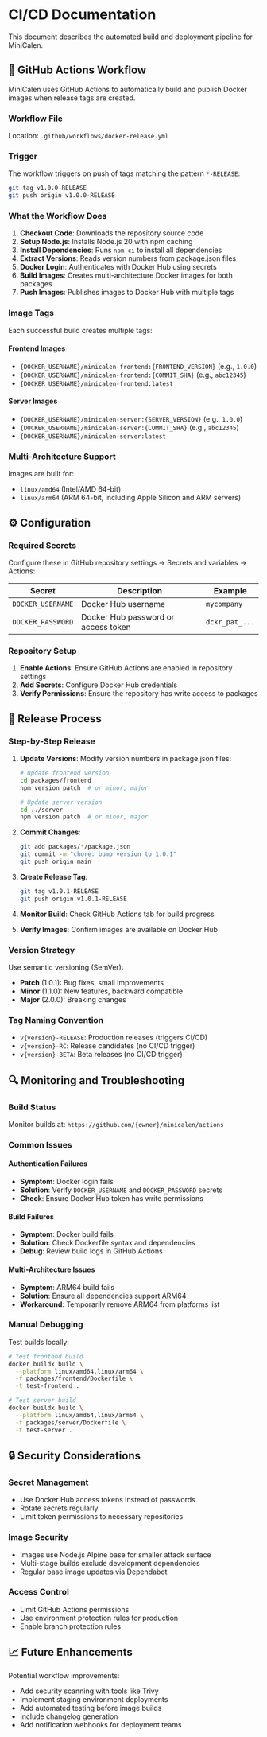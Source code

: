 # CI/CD Documentation

This document describes the automated build and deployment pipeline for MiniCalen.

## 🔄 GitHub Actions Workflow

MiniCalen uses GitHub Actions to automatically build and publish Docker images when release tags are created.

### Workflow File

Location: `.github/workflows/docker-release.yml`

### Trigger

The workflow triggers on push of tags matching the pattern `*-RELEASE`:

```bash
git tag v1.0.0-RELEASE
git push origin v1.0.0-RELEASE
```

### What the Workflow Does

1. **Checkout Code**: Downloads the repository source code
2. **Setup Node.js**: Installs Node.js 20 with npm caching
3. **Install Dependencies**: Runs `npm ci` to install all dependencies
4. **Extract Versions**: Reads version numbers from package.json files
5. **Docker Login**: Authenticates with Docker Hub using secrets
6. **Build Images**: Creates multi-architecture Docker images for both packages
7. **Push Images**: Publishes images to Docker Hub with multiple tags

### Image Tags

Each successful build creates multiple tags:

#### Frontend Images
- `{DOCKER_USERNAME}/minicalen-frontend:{FRONTEND_VERSION}` (e.g., `1.0.0`)
- `{DOCKER_USERNAME}/minicalen-frontend:{COMMIT_SHA}` (e.g., `abc12345`)
- `{DOCKER_USERNAME}/minicalen-frontend:latest`

#### Server Images
- `{DOCKER_USERNAME}/minicalen-server:{SERVER_VERSION}` (e.g., `1.0.0`)
- `{DOCKER_USERNAME}/minicalen-server:{COMMIT_SHA}` (e.g., `abc12345`)
- `{DOCKER_USERNAME}/minicalen-server:latest`

### Multi-Architecture Support

Images are built for:
- `linux/amd64` (Intel/AMD 64-bit)
- `linux/arm64` (ARM 64-bit, including Apple Silicon and ARM servers)

## ⚙️ Configuration

### Required Secrets

Configure these in GitHub repository settings → Secrets and variables → Actions:

| Secret | Description | Example |
|--------|-------------|---------|
| `DOCKER_USERNAME` | Docker Hub username | `mycompany` |
| `DOCKER_PASSWORD` | Docker Hub password or access token | `dckr_pat_...` |

### Repository Setup

1. **Enable Actions**: Ensure GitHub Actions are enabled in repository settings
2. **Add Secrets**: Configure Docker Hub credentials
3. **Verify Permissions**: Ensure the repository has write access to packages

## 🚀 Release Process

### Step-by-Step Release

1. **Update Versions**: Modify version numbers in package.json files:
   ```bash
   # Update frontend version
   cd packages/frontend
   npm version patch  # or minor, major
   
   # Update server version  
   cd ../server
   npm version patch  # or minor, major
   ```

2. **Commit Changes**:
   ```bash
   git add packages/*/package.json
   git commit -m "chore: bump version to 1.0.1"
   git push origin main
   ```

3. **Create Release Tag**:
   ```bash
   git tag v1.0.1-RELEASE
   git push origin v1.0.1-RELEASE
   ```

4. **Monitor Build**: Check GitHub Actions tab for build progress

5. **Verify Images**: Confirm images are available on Docker Hub

### Version Strategy

Use semantic versioning (SemVer):
- **Patch** (1.0.1): Bug fixes, small improvements
- **Minor** (1.1.0): New features, backward compatible
- **Major** (2.0.0): Breaking changes

### Tag Naming Convention

- `v{version}-RELEASE`: Production releases (triggers CI/CD)
- `v{version}-RC`: Release candidates (no CI/CD trigger)
- `v{version}-BETA`: Beta releases (no CI/CD trigger)

## 🔍 Monitoring and Troubleshooting

### Build Status

Monitor builds at: `https://github.com/{owner}/minicalen/actions`

### Common Issues

#### Authentication Failures
- **Symptom**: Docker login fails
- **Solution**: Verify `DOCKER_USERNAME` and `DOCKER_PASSWORD` secrets
- **Check**: Ensure Docker Hub token has write permissions

#### Build Failures
- **Symptom**: Docker build fails
- **Solution**: Check Dockerfile syntax and dependencies
- **Debug**: Review build logs in GitHub Actions

#### Multi-Architecture Issues
- **Symptom**: ARM64 build fails
- **Solution**: Ensure all dependencies support ARM64
- **Workaround**: Temporarily remove ARM64 from platforms list

### Manual Debugging

Test builds locally:

```bash
# Test frontend build
docker buildx build \
  --platform linux/amd64,linux/arm64 \
  -f packages/frontend/Dockerfile \
  -t test-frontend .

# Test server build  
docker buildx build \
  --platform linux/amd64,linux/arm64 \
  -f packages/server/Dockerfile \
  -t test-server .
```

## 🔒 Security Considerations

### Secret Management
- Use Docker Hub access tokens instead of passwords
- Rotate secrets regularly
- Limit token permissions to necessary repositories

### Image Security
- Images use Node.js Alpine base for smaller attack surface
- Multi-stage builds exclude development dependencies
- Regular base image updates via Dependabot

### Access Control
- Limit GitHub Actions permissions
- Use environment protection rules for production
- Enable branch protection rules

## 📈 Future Enhancements

Potential workflow improvements:
- Add security scanning with tools like Trivy
- Implement staging environment deployments
- Add automated testing before image builds
- Include changelog generation
- Add notification webhooks for deployment teams
